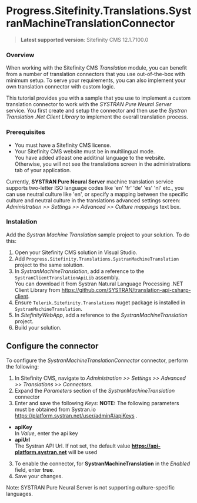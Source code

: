 Progress.Sitefinity.Translations.SystranMachineTranslationConnector
===========================================

>**Latest supported version**: Sitefinity CMS 12.1.7100.0

### Overview

When working with the Sitefinity CMS *Translation* module, you can benefit from a number of translation connectors that you use out-of-the-box with minimum setup. To serve your requirements, you can also implement your own translation connector with custom logic. 

This tutorial provides you with a sample that you use to implement a custom translation connector to work with the *SYSTRAN Pure Neural Server* service. You first create and setup the connector and then use the *Systran Translation .Net Client Library* to implement the overall translation process.   

### Prerequisites
- You must have a Sitefinity CMS license.
- Your Sitefinity CMS website must be in multilingual mode.  
 You have added atleast one additinal language to the website. Otherwise, you will not see the translations screen in the administrations tab of your application.

Currently, **SYSTRAN Pure Neural Server** machine translation service supports two-letter ISO language codes like 'en' 'fr' 'de' 'es' 'nl' etc., you can use neutral culture like 'en', or specify a mapping between the specific culture and neutral culture in the translations advanced settings screen: <i>Administration >> Settings >> Advanced >> Culture mappings </i> text box.

### Instalation

Add the *Systran Machine Translation* sample project to your solution. To do this:

1. Open your Sitefinity CMS solution in Visual Studio.
2. Add `Progress.Sitefinity.Translations.SystranMachineTranslation` project to the same solution.
3. In _SystranMachineTranslation_, add a reference to the `SystranClientTranslationApiLib` assembly.  
 You can download it from Systran Natural Language Processing .NET Client Library from https://github.com/SYSTRAN/translation-api-csharp-client.
4. Ensure `Telerik.Sitefinity.Translations` nuget package is installed in `SystranMachineTranslation`.
5. In _SitefinityWebApp_, add a reference to the *SystranMachineTranslation* project.
6. Build your solution.

## Configure the connector

To configure the *SystranMachineTranslationConnector* connector, perform the following:

1. In Sitefinity CMS, navigate to _Administration >> Settings >> Advanced >> Translations >> Connectors_.
2. Expand the _Parameters_ section of the _SystranMachineTranslation_ connector
3. Enter and save the following _Keys_: 
   **NOTE:** The following parameters must be obtained from Systran.io https://platform.systran.net/user/admin#/apiKeys .
 * <strong>apiKey</strong> </br>In <i>Value</i>, enter the api key
 * <strong>apiUrl</strong> </br>The Systran API Url. If not set, the default value **https://api-platform.systran.net** will be used
3. To enable the connector, for <strong>SystranMachineTranslation</strong> in the <i>Enabled</i> field, enter <strong>true</strong>.
4. Save your changes.

Note: SYSTRAN Pure Neural Server is not supporting culture-specific languages.
